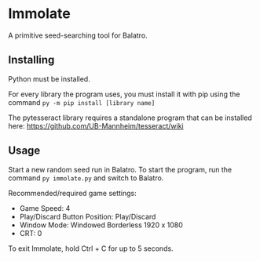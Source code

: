 # Immolate
A primitive seed-searching tool for Balatro.

## Installing
Python must be installed.

For every library the program uses, you must install it with pip using the command `py -m pip install [library name]`

The pytesseract library requires a standalone program that can be installed here: https://github.com/UB-Mannheim/tesseract/wiki

## Usage
Start a new random seed run in Balatro.
To start the program, run the command `py immolate.py` and switch to Balatro.

Recommended/required game settings:
- Game Speed: 4
- Play/Discard Button Position: Play/Discard
- Window Mode: Windowed Borderless 1920 x 1080
- CRT: 0

To exit Immolate, hold Ctrl + C for up to 5 seconds.